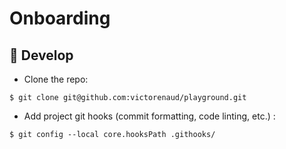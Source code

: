 # Onboarding

## 🤖 Develop

* Clone the repo:

```shell
$ git clone git@github.com:victorenaud/playground.git
```

* Add project git hooks (commit formatting, code linting, etc.) :

```shell
$ git config --local core.hooksPath .githooks/
 ```
